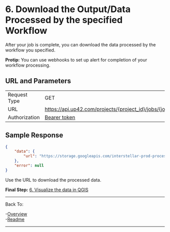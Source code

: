 
# 6. Download the Output/Data Processed by the specified Workflow  

After your job is complete, you can download the data processed by the workflow you specified. 

**Protip:** You can use webhooks to set up alert for completion of your workflow processing. 

## URL and Parameters

|   |   |
|---|---|
 Request  Type | GET | 
 URL | https://api.up42.com/projects/{project_id}/jobs/{job_id}/tasks/{task_id}/downloads/results| | 
 Authorization | [Bearer token](https://geospatialapis.stoplight.io/docs/processing-satellite-imagery-using-up42-apis/scgg70a0ykpet-2-generate-a-bearer-token-and-copy-its-value) | 




## Sample Response
```json
{
    "data": {
        "url": "https://storage.googleapis.com/interstellar-prod-processing-artifacts/01db9695-6991-48e7-b45f-be0217354198/01db9695-6991-48e7-b45f-be0217354198-3270721306/output.tgz?GoogleAccessId=prod-application-cluster@interstellar-prod-env.iam.gserviceaccount.com&Expires=1654277798&Signature=iMTEH%2FSgD9uKVQusPlK3PELFljTnNIZBfRci2m0FHoN0HHV125zPR%2Bn16%2FAyxIldRHfU%2B51vQx8KspR88yr5ESZEqf725coEBFJTSOwjI6%2Bbb2v%2BhLXvXVwhdU7KKTWiPNs38x%2FiSXJGXBOj%2Baiufq6GyoqLZq4gfTPVWqmrCiQsaP61EIwudr7LSDhAnxWAUeo%2FZCgzMlnZR%2FJMMqyI%2FKEgNTXgUgV3i0x%2Fjg48Vy%2FoshM%2B02%2F77GBXZhOHBYrsE8rK72k8FC543Z6NV7n4Sf0oZvu2LwX7IHb6qLl7VJVvccCoNqLm0h3pCp32wt0qo9FEgOS1ohO73aGbL9Ytag%3D%3D"
    },
    "error": null
}

```

Use the URL to download the processed data. 

**Final Step:** [6. Visualize the data in QGIS](Download-QGIS-and-Visualize-the-Downloaded-Data.md) 

***
Back To:  

-[Overview](https://github.com/TheContentGym/GeospatialAPIs-UP42/blob/main/Overview.md)  
-[Readme](https://github.com/TheContentGym/GeospatialAPIs-UP42/blob/main/README.md) 
***